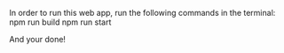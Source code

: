 In order to run this web app, run the following commands in the terminal:
npm run build
npm run start

And your done!
